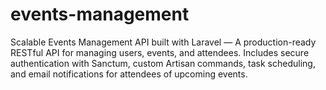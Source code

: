 # events-management
Scalable Events Management API built with Laravel — A production-ready RESTful API for managing users, events, and attendees. Includes secure authentication with Sanctum, custom Artisan commands, task scheduling, and email notifications for attendees of upcoming events.
